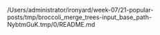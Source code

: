 /Users/administrator/ironyard/week-07/21-popular-posts/tmp/broccoli_merge_trees-input_base_path-NybtmGuK.tmp/0/README.md